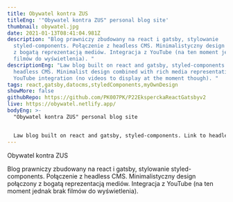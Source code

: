 ```yaml
---
title: Obywatel kontra ZUS
titleEng: '"Obywatel kontra ZUS" personal blog site'
thumbnail: obywatel.jpg
date: 2021-01-13T08:41:04.981Z
description: "Blog prawniczy zbudowany na react i gatsby, stylowanie
  styled-components. Połączenie z headless CMS. Minimalistyczny design połączony
  z bogatą reprezentacją mediów. Integracja z YouTube (na ten moment jednak brak
  filmów do wyświetlenia). "
descriptionEng: "Law blog built on react and gatsby, styled-components. Link to
  headless CMS. Minimalist design combined with rich media representation.
  YouTube integration (no videos to display at the moment though). "
tags: react,gatsby,datocms,styledComponents,myOwnDesign
showMore: false
githubRepo: https://github.com/PK007PK/P22EksperckaReactGatsbyv2
live: https://obywatel.netlify.app/
bodyEng: >-
  "Obywatel kontra ZUS" personal blog site


  Law blog built on react and gatsby, styled-components. Link to headless CMS. Minimalist design combined with rich media representation. YouTube integration (no videos to display at the moment though).
---
```

Obywatel kontra ZUS

Blog prawniczy zbudowany na react i gatsby, stylowanie styled-components. Połączenie z headless CMS. Minimalistyczny design połączony z bogatą reprezentacją mediów. Integracja z YouTube (na ten moment jednak brak filmów do wyświetlenia).